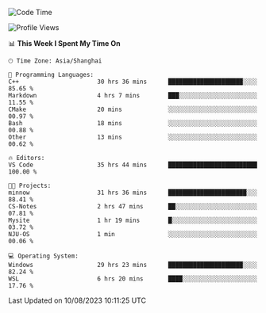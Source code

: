 <!--START_SECTION:waka-->
![Code Time](http://img.shields.io/badge/Code%20Time-1%2C142%20hrs%2054%20mins-blue)

![Profile Views](http://img.shields.io/badge/Profile%20Views-1-blue)

📊 **This Week I Spent My Time On** 

```text
🕑︎ Time Zone: Asia/Shanghai

💬 Programming Languages: 
C++                      30 hrs 36 mins      █████████████████████░░░░   85.65 % 
Markdown                 4 hrs 7 mins        ███░░░░░░░░░░░░░░░░░░░░░░   11.55 % 
CMake                    20 mins             ░░░░░░░░░░░░░░░░░░░░░░░░░   00.97 % 
Bash                     18 mins             ░░░░░░░░░░░░░░░░░░░░░░░░░   00.88 % 
Other                    13 mins             ░░░░░░░░░░░░░░░░░░░░░░░░░   00.62 % 

🔥 Editors: 
VS Code                  35 hrs 44 mins      █████████████████████████   100.00 % 

🐱‍💻 Projects: 
minnow                   31 hrs 36 mins      ██████████████████████░░░   88.41 % 
CS-Notes                 2 hrs 47 mins       ██░░░░░░░░░░░░░░░░░░░░░░░   07.81 % 
Mysite                   1 hr 19 mins        █░░░░░░░░░░░░░░░░░░░░░░░░   03.72 % 
NJU-OS                   1 min               ░░░░░░░░░░░░░░░░░░░░░░░░░   00.06 % 

💻 Operating System: 
Windows                  29 hrs 23 mins      █████████████████████░░░░   82.24 % 
WSL                      6 hrs 20 mins       ████░░░░░░░░░░░░░░░░░░░░░   17.76 % 
```


 Last Updated on 10/08/2023 10:11:25 UTC
<!--END_SECTION:waka-->